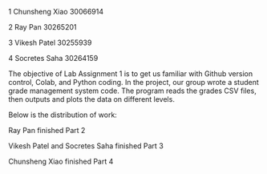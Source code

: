 1 Chunsheng Xiao 30066914

2 Ray Pan 30265201

3 Vikesh Patel 30255939

4 Socretes Saha 30264159


The objective of Lab Assignment 1 is to get us familiar with Github version control, Colab, and Python coding. In the project, our group wrote a student grade management system code. The program reads the grades CSV files, then outputs and plots the data on different levels.

Below is the distribution of work:

Ray Pan finished Part 2

Vikesh Patel and Socretes Saha finished Part 3

Chunsheng Xiao finished Part 4
